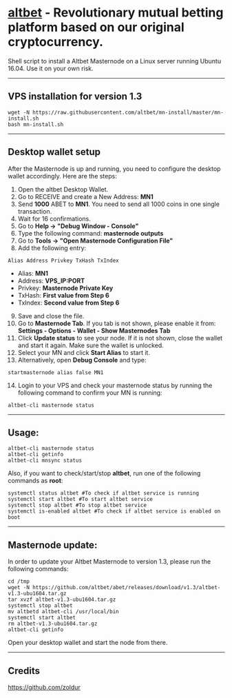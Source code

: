 # [altbet](https://altbet.io) - Revolutionary mutual betting platform based on our original cryptocurrency.

Shell script to install a Altbet Masternode on a Linux server running Ubuntu 16.04. Use it on your own risk.
***

## VPS installation for version **1.3**
```
wget -N https://raw.githubusercontent.com/altbet/mn-install/master/mn-install.sh
bash mn-install.sh
```
***

## Desktop wallet setup

After the Masternode is up and running, you need to configure the desktop wallet accordingly. Here are the steps:
1. Open the altbet Desktop Wallet.
2. Go to RECEIVE and create a New Address: **MN1**
3. Send **1000** ABET to **MN1**. You need to send all 1000 coins in one single transaction.
4. Wait for 16 confirmations.
5. Go to **Help -> "Debug Window - Console"**
6. Type the following command: **masternode outputs**
7. Go to  **Tools -> "Open Masternode Configuration File"**
8. Add the following entry:
```
Alias Address Privkey TxHash TxIndex
```
* Alias: **MN1**
* Address: **VPS_IP:PORT**
* Privkey: **Masternode Private Key**
* TxHash: **First value from Step 6**
* TxIndex:  **Second value from Step 6**
9. Save and close the file.
10. Go to **Masternode Tab**. If you tab is not shown, please enable it from: **Settings - Options - Wallet - Show Masternodes Tab**
11. Click **Update status** to see your node. If it is not shown, close the wallet and start it again. Make sure the wallet is unlocked.
12. Select your MN and click **Start Alias** to start it.
13. Alternatively, open **Debug Console** and type:
```
startmasternode alias false MN1
```
14. Login to your VPS and check your masternode status by running the following command to confirm your MN is running:
```
altbet-cli masternode status
```
***

## Usage:
```
altbet-cli masternode status
altbet-cli getinfo
altbet-cli mnsync status
```
Also, if you want to check/start/stop **altbet**, run one of the following commands as **root**:

```
systemctl status altbet #To check if altbet service is running
systemctl start altbet #To start altbet service
systemctl stop altbet #To stop altbet service
systemctl is-enabled altbet #To check if altbet service is enabled on boot
```
***

## Masternode update:
In order to update your Altbet Masternode to version 1.3, please run the following commands:
```
cd /tmp
wget -N https://github.com/altbet/abet/releases/download/v1.3/altbet-v1.3-ubu1604.tar.gz
tar xvzf altbet-v1.3-ubu1604.tar.gz
systemctl stop altbet
mv altbetd altbet-cli /usr/local/bin
systemctl start altbet
rm altbet-v1.3-ubu1604.tar.gz
altbet-cli getinfo
```
Open your desktop wallet and start the node from there.
***

## Credits
https://github.com/zoldur
